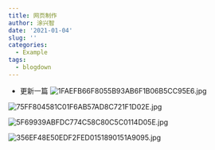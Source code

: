 ```yaml
---
title: 网页制作
author: 涂兴智
date: '2021-01-04'
slug: ''
categories:
  - Example
tags:
  - blogdown
---
```

+ 更新一篇
![1FAEFB66F8055B93AB6F1B06B5CC95E6.jpg](http://ww1.sinaimg.cn/large/006HO6T7gy1gmbmrp9796j30u0140q6j.jpg)

![75FF804581C01F6AB57AD8C721F1D02E.jpg](http://ww1.sinaimg.cn/large/006HO6T7gy1gmbmt4ybmnj33342bcnpe.jpg)

![5F69939ABFDC774C58C80C5C0114D05E.jpg](http://ww1.sinaimg.cn/large/006HO6T7gy1gmbmuvut4mj33342bchdu.jpg)

![356EF48E50EDF2FED0151890151A9095.jpg](http://ww1.sinaimg.cn/large/006HO6T7gy1gmbmw6z0iej32bc3341ky.jpg)